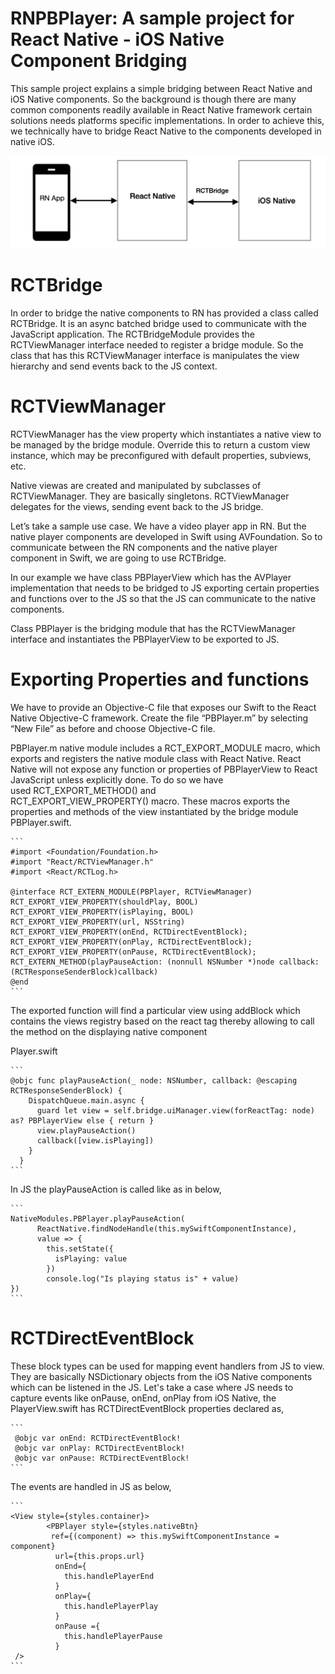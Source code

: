 # RNPBPlayer:  A sample project for React Native - iOS Native Component Bridging
This sample project explains a simple bridging between React Native and iOS Native components. So the background is though there are many common components readily available in React Native framework certain solutions needs platforms specific implementations. In order to achieve this, we technically have to bridge React Native to the components developed in native iOS.

![alt text](https://github.com/PratheeshDBennet/RNPBPlayer/blob/main/Screenshot%202021-09-09%20at%205.08.34%20PM.png)

# RCTBridge

In order to bridge the native components to RN has provided a class called RCTBridge. It is an async batched bridge used to communicate with the JavaScript application. The RCTBridgeModule provides the RCTViewManager interface needed to register a bridge module. So the class that has this RCTViewManager interface is manipulates the view hierarchy and send events back to the JS context. 

# RCTViewManager 

RCTViewManager has the view property which instantiates a native view to be managed by the bridge module. Override this to return a custom view instance, which may be preconfigured with default properties, subviews, etc. 

Native viewas are created and manipulated by subclasses of RCTViewManager. They are basically singletons. RCTViewManager delegates for the views, sending event back to the JS bridge. 

Let’s take a sample use case. We have a video player app in RN. But the native player components are developed in Swift using AVFoundation. So to communicate between the RN components and the native player component in Swift, we are going to use RCTBridge. 

In our example we have class PBPlayerView which has the AVPlayer implementation that needs to be bridged to JS exporting certain properties and functions over to the JS so that the JS can communicate to the native components. 

Class PBPlayer is the bridging module that has the RCTViewManager interface and instantiates the PBPlayerView to be exported to JS. 

# Exporting Properties and functions

We have to provide an Objective-C file that exposes our Swift to the React Native Objective-C framework. Create the file “PBPlayer.m” by selecting “New File” as before and choose Objective-C file. 

PBPlayer.m native module includes a RCT_EXPORT_MODULE macro, which exports and registers the native module class with React Native. React Native will not expose any function or properties of PBPlayerView to React JavaScript unless explicitly done. To do so we have used RCT_EXPORT_METHOD() and RCT_EXPORT_VIEW_PROPERTY() macro. These macros exports the properties and methods of the view instantiated by the bridge module PBPlayer.swift.

```` 
```
#import <Foundation/Foundation.h>
#import "React/RCTViewManager.h"
#import <React/RCTLog.h>

@interface RCT_EXTERN_MODULE(PBPlayer, RCTViewManager)
RCT_EXPORT_VIEW_PROPERTY(shouldPlay, BOOL)
RCT_EXPORT_VIEW_PROPERTY(isPlaying, BOOL)
RCT_EXPORT_VIEW_PROPERTY(url, NSString)
RCT_EXPORT_VIEW_PROPERTY(onEnd, RCTDirectEventBlock);
RCT_EXPORT_VIEW_PROPERTY(onPlay, RCTDirectEventBlock);
RCT_EXPORT_VIEW_PROPERTY(onPause, RCTDirectEventBlock);
RCT_EXTERN_METHOD(playPauseAction: (nonnull NSNumber *)node callback: (RCTResponseSenderBlock)callback)
@end
```
````

The exported function will find a particular view using addBlock which contains the views registry based on the react tag thereby allowing to call the method on the displaying native component

Player.swift
```` 
```
@objc func playPauseAction(_ node: NSNumber, callback: @escaping RCTResponseSenderBlock) {
    DispatchQueue.main.async {
      guard let view = self.bridge.uiManager.view(forReactTag: node) as? PBPlayerView else { return }
      view.playPauseAction()
      callback([view.isPlaying])
    }
  }
```
````

In JS the playPauseAction is called like as in below, 

```` 
```
NativeModules.PBPlayer.playPauseAction(
      ReactNative.findNodeHandle(this.mySwiftComponentInstance),
      value => {
        this.setState({
          isPlaying: value
        })
        console.log("Is playing status is" + value)
})
```
````

# RCTDirectEventBlock
These block types can be used for mapping event handlers from JS to view. They are basically NSDictionary objects from the iOS Native components which can be listened in the JS. Let's take a case where JS needs to capture events like onPause, onEnd, onPlay from iOS Native, the PlayerView.swift has RCTDirectEventBlock properties declared as, 

```` 
```
 @objc var onEnd: RCTDirectEventBlock!
 @objc var onPlay: RCTDirectEventBlock!
 @objc var onPause: RCTDirectEventBlock!
```
````
The events are handled in JS as below, 

```` 
```
<View style={styles.container}>
        <PBPlayer style={styles.nativeBtn}
         ref={(component) => this.mySwiftComponentInstance = component}
          url={this.props.url}
          onEnd={
            this.handlePlayerEnd
          }
          onPlay={ 
            this.handlePlayerPlay
          } 
          onPause ={
            this.handlePlayerPause
          } 
 />
```
````
